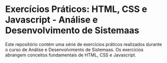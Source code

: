 # Exercícios Práticos: HTML, CSS e Javascript - Análise e Desenvolvimento de Sistemaas

Este repositório contém uma série de exercícios práticos realizados durante o curso de Análise e Desenvolvimento de Sistemaas. Os exercícios abrangem conceitos fundamentais de HTML, CSS e Javascript.

